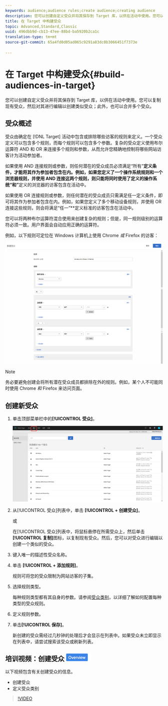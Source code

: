 ```yaml
---
keywords: audience;audience rules;create audience;creating audience
description: 您可以创建自定义受众并将其保存到 Target 库，以供在活动中使用。您可以复制现有受众，然后对其进行编辑以创建类似受众；此外，也可以合并多个受众。
title: 在 Target 中构建受众
topic: Advanced,Standard,Classic
uuid: 496dbb9d-cb13-47ee-88bd-ba5920b2ca1c
translation-type: tm+mt
source-git-commit: 65a4fd0d05ad065c9291a83dc0b3066451f7373e

---
```



# 在 Target 中构建受众{#build-audiences-in-target}

您可以创建自定义受众并将其保存到 Target 库，以供在活动中使用。您可以复制现有受众，然后对其进行编辑以创建类似受众；此外，也可以合并多个受众。

## 受众概述

受众由确定在 [!DNL Target] 活动中包含或排除哪些访客的规则来定义。一个受众定义可以包含多个规则，而每个规则可以包含多个参数。复杂的受众定义使用布尔运算符 AND 和 OR 来连接多个规则和参数，从而允许您精确地控制将哪些网站访客计为活动参加者。

如果使用 AND 连接规则或参数，则任何潜在的受众成员必须满足“所有”**&#x200B;定义条件，才能将其作为参加者包含在内。例如，如果您定义了一个操作系统规则和一个浏览器规则，并使用 AND 连接这两个规则，则只能将同时使用了定义的操作系统“和”**&#x200B;定义的浏览器的访客包含在活动中。

如果使用 OR 连接规则或参数，则任何潜在的受众成员只需满足任一定义条件，即可将其作为参加者包含在内。例如，如果您定义了多个移动设备规则，并使用 OR 连接这些规则，则会将满足“任一”**&#x200B;定义标准的访客包含在活动中。

您可以将两种布尔运算符混合使用来创建复杂的规则；但是，同一规则级别的运算符必须一致。用户界面会自动应用正确的运算符。

例如，以下规则可定位在 Windows 计算机上使用 Chrome *或* Firefox 的访客：

![创建受众](assets/audience_create.png)

>[!NOTE]
>
>务必要避免创建会将所有潜在受众成员都排除在外的规则。例如，某个人不可能同时使用 Chrome *和* Firefox 来访问页面。

## 创建新受众

1. 单击顶部菜单栏中的&#x200B;**[!UICONTROL 受众]**。

   ![](assets/audiences_list.png)

1. 从[!UICONTROL 受众]列表中，单击 **[!UICONTROL + 创建受众]**。

   或

   在[!UICONTROL 受众]列表中，将鼠标悬停在所需受众上，然后单击&#x200B;**[!UICONTROL 复制]**&#x200B;图标，以复制现有受众。然后，您可以对受众进行编辑以创建一个类似的受众。

1. 键入唯一的描述性受众名称。
1. 单击 **[!UICONTROL + 添加规则]**。

   规则可将您的受众限制为网站访客的子集。
1. 选择规则类型。

   每种规则类型都有其自身的参数。请参阅[受众类别](../../c-target/c-audiences/c-target-rules/target-rules.md#concept_E3A77E42F1644503A829B5107B20880D)，以详细了解如何配置每种类型的受众规则。
1. 定义规则参数。
1. 单击&#x200B;**[!UICONTROL 保存]**。

   新创建的受众需经过几秒钟的处理后才会显示在列表中。如果受众未立即显示在列表中，请尝试搜索该受众或刷新列表。

## 培训视频：创建受众 ![概述徽章](/help/assets/overview.png)

以下视频包含有关创建受众的信息。

* 创建受众
* 定义受众类别

>[!VIDEO](https://video.tv.adobe.com/v/17392)